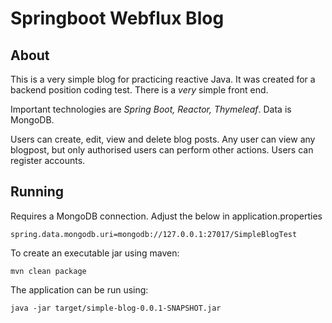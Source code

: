 # Springboot Webflux Blog

## About

This is a very simple blog for practicing reactive Java. It was created for a backend position coding test. There is a *very* simple front end.

Important technologies are *Spring Boot, Reactor, Thymeleaf*. Data is MongoDB.

Users can create, edit, view and delete blog posts. Any user can view any blogpost, but only authorised users can perform other actions. Users can register accounts.

## Running

Requires a MongoDB connection. Adjust the below in application.properties

`spring.data.mongodb.uri=mongodb://127.0.0.1:27017/SimpleBlogTest`

To create an executable jar using maven: 

`mvn clean package`

The application can be run using:

`java -jar target/simple-blog-0.0.1-SNAPSHOT.jar`
